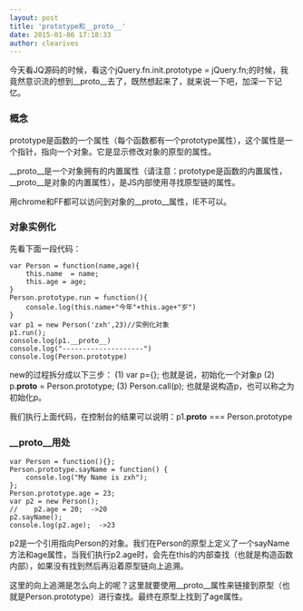 ```yaml
---
layout: post
title: 'prototype和__proto__'
date: 2015-01-06 17:18:33
author: clearives
---
```

今天看JQ源码的时候，看这个jQuery.fn.init.prototype = jQuery.fn;的时候，我竟然意识流的想到__proto__去了，既然想起来了，就来说一下吧，加深一下记忆。
<!--more-->
### 概念

prototype是函数的一个属性（每个函数都有一个prototype属性），这个属性是一个指针，指向一个对象。它是显示修改对象的原型的属性。

__proto__是一个对象拥有的内置属性（请注意：prototype是函数的内置属性，__proto__是对象的内置属性），是JS内部使用寻找原型链的属性。

用chrome和FF都可以访问到对象的__proto__属性，IE不可以。

### 对象实例化

先看下面一段代码：
```
var Person = function(name,age){
    this.name  = name;
    this.age = age;
}
Person.prototype.run = function(){
    console.log(this.name+"今年"+this.age+"岁")
}
var p1 = new Person('zxh',23)//实例化对象
p1.run();
console.log(p1.__proto__)
console.log("--------------------")
console.log(Person.prototype)
```
new的过程拆分成以下三步：
(1) var p={}; 也就是说，初始化一个对象p
(2) p.__proto__ = Person.prototype;
(3) Person.call(p); 也就是说构造p，也可以称之为初始化p。

我们执行上面代码，在控制台的结果可以说明：p1.__proto__ === Person.prototype
### __proto__用处
```
var Person = function(){};
Person.prototype.sayName = function() {
    console.log("My Name is zxh");
};
Person.prototype.age = 23;
var p2 = new Person();
//    p2.age = 20;  ->20
p2.sayName();
console.log(p2.age);  ->23
```

p2是一个引用指向Person的对象。我们在Person的原型上定义了一个sayName方法和age属性，当我们执行p2.age时，会先在this的内部查找（也就是构造函数内部），如果没有找到然后再沿着原型链向上追溯。

这里的向上追溯是怎么向上的呢？这里就要使用__proto__属性来链接到原型（也就是Person.prototype）进行查找。最终在原型上找到了age属性。

